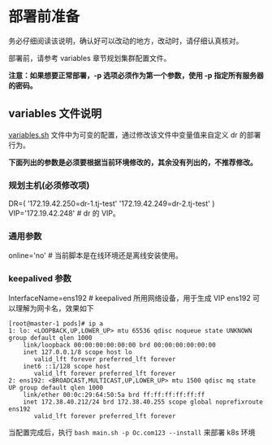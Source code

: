 # 部署前准备
务必仔细阅读该说明，确认好可以改动的地方，改动时，请仔细认真核对。

部署前，请参考 variables 章节规划集群配置文件。

**注意：如果想要正常部署，-p 选项必须作为第一个参数，使用 -p 指定所有服务器的密码。**

## variables 文件说明
[variables.sh](./variables/variables.sh) 文件中为可变的配置，通过修改该文件中变量值来自定义 dr 的部署行为。

**下面列出的参数是必须要根据当前环境修改的，其余没有列出的，不推荐修改。**

### 规划主机(必须修改项)
DR=(
'172.19.42.250=dr-1.tj-test'
'172.19.42.249=dr-2.tj-test'
)
VIP='172.19.42.248' # dr 的 VIP。

### 通用参数
online='no' # 当前脚本是在线环境还是离线安装使用。

### keepalived 参数
InterfaceName=ens192    # keepalived 所用网络设备，用于生成 VIP
ens192 可以理解为网卡名，效果如下
```
[root@master-1 pods]# ip a
1: lo: <LOOPBACK,UP,LOWER_UP> mtu 65536 qdisc noqueue state UNKNOWN group default qlen 1000
    link/loopback 00:00:00:00:00:00 brd 00:00:00:00:00:00
    inet 127.0.0.1/8 scope host lo
       valid_lft forever preferred_lft forever
    inet6 ::1/128 scope host 
       valid_lft forever preferred_lft forever
2: ens192: <BROADCAST,MULTICAST,UP,LOWER_UP> mtu 1500 qdisc mq state UP group default qlen 1000
    link/ether 00:0c:29:64:50:5a brd ff:ff:ff:ff:ff:ff
    inet 172.38.40.212/24 brd 172.38.40.255 scope global noprefixroute ens192
       valid_lft forever preferred_lft forever

```

当配置完成后，执行 `bash main.sh -p Oc.com123 --install` 来部署 k8s 环境